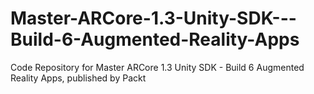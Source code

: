 # Master-ARCore-1.3-Unity-SDK---Build-6-Augmented-Reality-Apps
Code Repository for Master ARCore 1.3 Unity SDK - Build 6 Augmented Reality Apps, published by Packt
